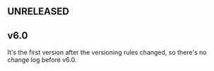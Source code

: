 ## UNRELEASED

## v6.0

It's the first version after the versioning rules changed, so there's no change log before v6.0.
